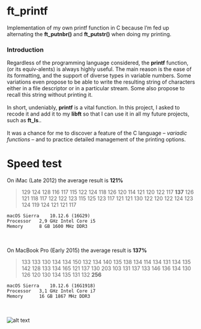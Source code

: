 # ft_printf
Implementation of my own printf function in C because I’m fed up alternating the **ft_putnbr()** and **ft_putstr()** when doing my printing.

### Introduction
Regardless of the programming language considered, the **printf** function, (or its equiv-alents) is always highly useful.
The main reason is the ease of its formatting, and the support of diverse types in variable numbers.
Some variations even propose to be able to write the resulting string of characters either in a file descriptor
or in a particular stream. Some also propose to recall this string without printing it.
</br></br>
In short, undeniably, **printf** is a vital function. In this project, I asked to recode it and add it to my **libft** so that
I can use it in all my future projects, such as **ft_ls**..
</br></br>
It was a chance for me to discover a feature of the C language – *variadic functions* – and to practice
detailed management of the printing options.

# Speed test
On iMac (Late 2012) the average result is **121%**

> 129 124 128 116 117 115 122 124 118 126 120 114 121 120 122 117 **137** 126 121 118 117 122 122 123 115 125 123 117 121 121 130 122 120 122 124 123 124 119 124 121 121 117
```
macOS Sierra	10.12.6 (16G29)
Processor	2,9 GHz Intel Core i5
Memory		8 GB 1600 MHz DDR3
```
</br></br>
On MacBook Pro  (Early 2015) the average result is **137%**
> 133 133 130 134 134 150 132 134 140 135 138 134 114 134 131 134 135 142 128 133 134 165 121 137 130 203 103 131 137 133 146 136 134 130 126 120 130 134 135 131 132 **256**
```
macOS Sierra	10.12.6 (16G1918)
Processor	3,1 GHz Intel Core i7
Memory		16 GB 1867 MHz DDR3
```
</br></br>
![alt text](https://github.com/4slan/ft_printf/blob/master/docs/result.png)
